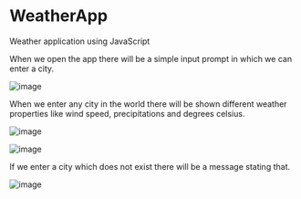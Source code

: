 # WeatherApp
Weather application using JavaScript

When we open the app there will be a simple input prompt in which we can enter a city.

![image](https://github.com/brzTudor/WeatherApp/assets/100021158/0b8e0760-5574-49bd-a354-195880f8baa0)

When we enter any city in the world there will be shown different weather properties like wind speed, precipitations and degrees celsius.

![image](https://github.com/brzTudor/WeatherApp/assets/100021158/0e6378a8-ad4e-4c4b-985e-77b4bb3a9e64)

![image](https://github.com/brzTudor/WeatherApp/assets/100021158/6a487f71-f4d4-4cfd-b70b-631872cf7e22)


If we enter a city which does not exist there will be a message stating that.

![image](https://github.com/brzTudor/WeatherApp/assets/100021158/56265e8c-d586-4656-8153-cfbb74673a3a)
